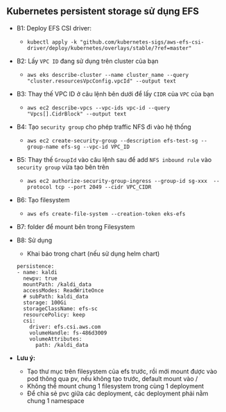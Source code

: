 ## Kubernetes persistent storage sử dụng EFS
- B1: Deploy EFS CSI driver:
    - `kubectl apply -k "github.com/kubernetes-sigs/aws-efs-csi-driver/deploy/kubernetes/overlays/stable/?ref=master"`
- B2: Lấy `VPC ID` đang sử dụng trên cluster của bạn
    - `aws eks describe-cluster --name cluster_name --query "cluster.resourcesVpcConfig.vpcId" --output text`
- B3: Thay thế VPC ID ở câu lệnh bên dưới để lấy `CIDR` của `VPC` của bạn
    - `aws ec2 describe-vpcs --vpc-ids vpc-id --query "Vpcs[].CidrBlock" --output text`
- B4: Tạo `security group` cho phép traffic NFS đi vào hệ thống
    - `aws ec2 create-security-group --description efs-test-sg --group-name efs-sg --vpc-id VPC_ID`
- B5: Thay thế `GroupId` vào câu lệnh sau để add `NFS inbound rule` vào `security group` vừa tạo bên trên
    - `aws ec2 authorize-security-group-ingress --group-id sg-xxx  --protocol tcp --port 2049 --cidr VPC_CIDR`
- B6: Tạo filesystem
    - `aws efs create-file-system --creation-token eks-efs`
- B7: folder để mount bên trong Filesystem
- B8: Sử dụng
    - Khai báo trong chart (nếu sử dụng helm chart)
    
    ```
    persistence:
    - name: kaldi
      newpv: true
      mountPath: /kaldi_data
      accessModes: ReadWriteOnce
      # subPath: kaldi_data
      storage: 100Gi
      storageClassName: efs-sc
      resourcePolicy: keep
      csi:
        driver: efs.csi.aws.com
        volumeHandle: fs-486d3009
        volumeAttributes:
          path: /kaldi_data
    ```
- **Lưu ý:**
    - Tạo thư mục trên filesystem của efs trước, rồi mới mount được vào pod thông qua pv, nếu không tạo trước, default mount vào /
    - Không thể mount chung 1 filesystem trong cùng 1 deployment
    - Để chia sẻ pvc giữa các deployment, các deployment phải nằm chung 1 namespace